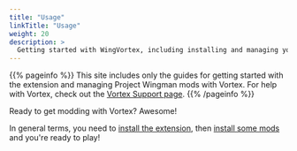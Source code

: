 ```yaml
---
title: "Usage"
linkTitle: "Usage"
weight: 20
description: >
  Getting started with WingVortex, including installing and managing your mods
---
```


{{% pageinfo %}}
This site includes only the guides for getting started with the extension and managing Project Wingman mods with Vortex. For help with Vortex, check out the [Vortex Support page](https://www.nexusmods.com/about/vortex/).
{{% /pageinfo %}}

Ready to get modding with Vortex? Awesome!

In general terms, you need to [install the extension](/docs/usage/installation), then [install some mods](/docs/usage/mods) and you're ready to play!